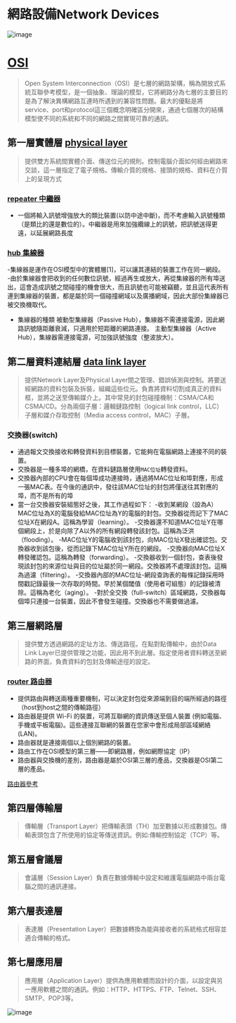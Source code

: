 # 網路設備Network Devices
![image](https://user-images.githubusercontent.com/90738394/138015854-b2fe071c-cdf2-4a18-8430-50c8e04b68eb.png)
# [OSI](https://ithelp.ithome.com.tw/articles/10234845)
> Open System Interconnection（OSI）是七層的網路架構，稱為開放式系統互聯參考模型，是一個抽象、理論的模型，它將網路分為七層的主要目的是為了解決異構網路互連時所遇到的兼容性問題。最大的優點是將service、port和protocol這三個概念明確區分開來，通過七個層次的結構模型使不同的系統和不同的網路之間實現可靠的通訊。
## 第一層實體層 [physical layer](https://zh.wikipedia.org/wiki/%E7%89%A9%E7%90%86%E5%B1%82)
> 提供雙方系統間實體介面、傳送位元的規則。控制電腦介面如何經由網路來交談，這一層指定了電子規格。傳輸介質的規格、接頭的規格、資料在介質上的呈現方式
### [repeater 中繼器](https://zh.wikipedia.org/wiki/%E4%B8%AD%E7%BB%A7%E5%99%A8)
- 一個將輸入訊號增強放大的類比裝置(以防中途中斷)，而不考慮輸入訊號種類（是類比的還是數位的）。中繼器是用來加強纜線上的訊號，把訊號送得更遠，以延展網路長度
### [hub 集線器](https://zh.wikipedia.org/wiki/%E9%9B%86%E7%B7%9A%E5%99%A8)
-集線器是運作在OSI模型中的實體層[1]，可以讓其連結的裝置工作在同一網段。
-由於集線器會把收到的任何數位訊號，經過再生或放大，再從集線器的所有埠送出，這會造成訊號之間碰撞的機會很大，而且訊號也可能被竊聽，並且這代表所有連到集線器的裝置，都是屬於同一個碰撞網域以及廣播網域，因此大部份集線器已被交換機取代。
- 集線器的種類 被動型集線器（Passive Hub），集線器不需連接電源，因此網路訊號隨距離衰減，只適用於短距離的網路連接。
主動型集線器（Active Hub），集線器需連接電源，可加強訊號強度（整波放大）。

## 第二層資料連結層 [data link layer](https://zh.wikipedia.org/wiki/%E6%95%B0%E6%8D%AE%E9%93%BE%E8%B7%AF%E5%B1%82)
> 提供Network Layer及Physical Layer間之管理、錯誤偵測與控制。將要送經網路的資料包裝及拆裝，組織這些位元。負責將資料切割成真正的資料框，並將之送至傳輸媒介上。其中常見的封包碰撞機制：CSMA/CA和CSMA/CD。分為兩個子層：邏輯鏈路控制（logical link control，LLC）子層和媒介存取控制（Media access control，MAC）子層。
### 交換器(switch)
- 通過報文交換接收和轉發資料到目標裝置，它能夠在電腦網路上連接不同的裝置。
- 交換器是一種多埠的網橋，在資料鏈路層使用`MAC位址`轉發資料。
- 交換器內部的CPU會在每個埠成功連接時，通過將MAC位址和埠對應，形成一張MAC表。在今後的通訊中，發往該MAC位址的封包將僅送往其對應的埠，而不是所有的埠
- 當一台交換器安裝組態好之後，其工作過程如下：
   -收到某網段（設為A）MAC位址為X的電腦發給MAC位址為Y的電腦的封包。交換器從而記下了MAC位址X在網段A。這稱為學習（learning）。
   -交換器還不知道MAC位址Y在哪個網段上，於是向除了A以外的所有網段轉發該封包。這稱為泛洪（flooding）。
   -MAC位址Y的電腦收到該封包，向MAC位址X發出確認包。交換器收到該包後，從而記錄下MAC位址Y所在的網段。
   -交換器向MAC位址X轉發確認包。這稱為轉發（forwarding）。
   -交換器收到一個封包，查表後發現該封包的來源位址與目的位址屬於同一網段。交換器將不處理該封包。這稱為過濾（filtering）。
   -交換器內部的MAC位址-網段查詢表的每條記錄採用時間戳記錄最後一次存取的時間。早於某個閾值（使用者可組態）的記錄被清除。這稱為老化（aging）。
   -對於全交換（full-switch）區域網路，交換器每個埠只連接一台裝置，因此不會發生碰撞。交換器也不需要做過濾。

## 第三層網路層 
> 提供雙方透過網路的定址方法、傳送路徑。在點對點傳輸中，由於Data Link Layer已提供管理之功能，因此用不到此層。指定使用者資料轉送至網路的界面，負責資料的包封及傳輸途徑的設定。
### [router 路由器](https://zh.wikipedia.org/wiki/%E8%B7%AF%E7%94%B1%E5%99%A8)
- 提供路由與轉送兩種重要機制，可以決定封包從來源端到目的端所經過的路徑（host到host之間的傳輸路徑）
- 路由器是提供 Wi-Fi 的裝置，可將互聯網的資訊傳送至個人裝置 (例如電腦、手機或平板電腦)。這些連接互聯網的裝置在您家中會形成局部區域網絡 (LAN)。
- 路由器就是連接兩個以上個別網路的裝置。
- 路由工作在OSI模型的第三層——即網路層，例如網際協定（IP）
- 路由器與交換機的差別，路由器是屬於OSI第三層的產品，交換器是OSI第二層的產品。

[路由器參考](https://24h.pchome.com.tw/prod/DRAN36-A900AV1WC)
## 第四層傳輸層
> 傳輸層（Transport Layer）把傳輸表頭（TH）加至數據以形成數據包。傳輸表頭包含了所使用的協定等傳送資訊。例如:傳輸控制協定（TCP）等。
## 第五層會議層
> 會議層（Session Layer）負責在數據傳輸中設定和維護電腦網路中兩台電腦之間的通訊連接。
## 第六層表達層
> 表達層（Presentation Layer）把數據轉換為能與接收者的系統格式相容並適合傳輸的格式。
## 第七層應用層
> 應用層（Application Layer）提供為應用軟體而設計的介面，以設定與另一應用軟體之間的通訊。例如：HTTP、HTTPS、FTP、Telnet、SSH、SMTP、POP3等。


![image](https://user-images.githubusercontent.com/90738394/138378076-ca9d499b-937b-4bf5-b10b-658b94329f2d.png)


